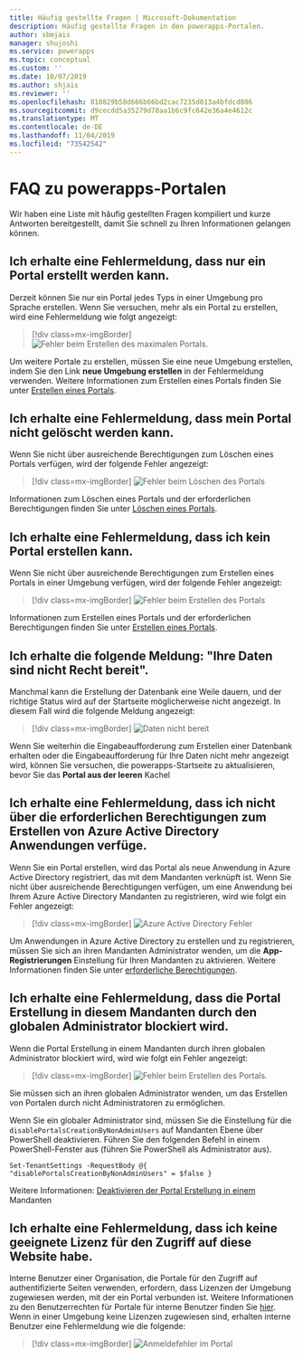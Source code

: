 ```yaml
---
title: Häufig gestellte Fragen | Microsoft-Dokumentation
description: Häufig gestellte Fragen in den powerapps-Portalen.
author: sbmjais
manager: shujoshi
ms.service: powerapps
ms.topic: conceptual
ms.custom: ''
ms.date: 10/07/2019
ms.author: shjais
ms.reviewer: ''
ms.openlocfilehash: 810829b58d666b66bd2cac7235d013a4bfdcd806
ms.sourcegitcommit: d9cecdd5a35279d78aa1b6c9fc642e36a4e4612c
ms.translationtype: MT
ms.contentlocale: de-DE
ms.lasthandoff: 11/04/2019
ms.locfileid: "73542542"
---
```

# <a name="powerapps-portals-faq"></a>FAQ zu powerapps-Portalen

Wir haben eine Liste mit häufig gestellten Fragen kompiliert und kurze Antworten bereitgestellt, damit Sie schnell zu Ihren Informationen gelangen können.

## <a name="im-getting-an-error-that-only-one-portal-can-be-created"></a>Ich erhalte eine Fehlermeldung, dass nur ein Portal erstellt werden kann.

Derzeit können Sie nur ein Portal jedes Typs in einer Umgebung pro Sprache erstellen. Wenn Sie versuchen, mehr als ein Portal zu erstellen, wird eine Fehlermeldung wie folgt angezeigt:

> [!div class=mx-imgBorder]
> ![Fehler beim Erstellen des maximalen Portals.](media/portal-max-error.png "Fehler beim Erstellen des maximalen Portals.")

Um weitere Portale zu erstellen, müssen Sie eine neue Umgebung erstellen, indem Sie den Link **neue Umgebung erstellen** in der Fehlermeldung verwenden. Weitere Informationen zum Erstellen eines Portals finden Sie unter [Erstellen eines Portals](create-portal.md).

## <a name="im-getting-an-error-that-i-cant-delete-my-portal"></a>Ich erhalte eine Fehlermeldung, dass mein Portal nicht gelöscht werden kann.

Wenn Sie nicht über ausreichende Berechtigungen zum Löschen eines Portals verfügen, wird der folgende Fehler angezeigt:

> [!div class=mx-imgBorder]
> ![Fehler beim Löschen des Portals](media/portal-delete-error.png "Fehler beim Löschen des Portals")

Informationen zum Löschen eines Portals und der erforderlichen Berechtigungen finden Sie unter [Löschen eines Portals](manage-existing-portals.md#delete).

## <a name="im-getting-an-error-that-i-cant-create-a-portal"></a>Ich erhalte eine Fehlermeldung, dass ich kein Portal erstellen kann.

Wenn Sie nicht über ausreichende Berechtigungen zum Erstellen eines Portals in einer Umgebung verfügen, wird der folgende Fehler angezeigt:

> [!div class=mx-imgBorder]
> ![Fehler beim Erstellen des Portals](media/portal-create-error.png "Fehler beim Erstellen des Portals")

Informationen zum Erstellen eines Portals und der erforderlichen Berechtigungen finden Sie unter [Erstellen eines Portals](create-portal.md).

## <a name="im-getting-the-message-your-data-isnt-quite-ready"></a>Ich erhalte die folgende Meldung: "Ihre Daten sind nicht Recht bereit".

Manchmal kann die Erstellung der Datenbank eine Weile dauern, und der richtige Status wird auf der Startseite möglicherweise nicht angezeigt. In diesem Fall wird die folgende Meldung angezeigt:

> [!div class=mx-imgBorder]
> ![Daten nicht bereit](media/data-not-ready.png "Daten nicht bereit")

Wenn Sie weiterhin die Eingabeaufforderung zum Erstellen einer Datenbank erhalten oder die Eingabeaufforderung für Ihre Daten nicht mehr angezeigt wird, können Sie versuchen, die powerapps-Startseite zu aktualisieren, bevor Sie das **Portal aus der leeren** Kachel

## <a name="im-getting-an-error-that-i-dont-have-required-permissions-to-create-azure-active-directory-applications"></a>Ich erhalte eine Fehlermeldung, dass ich nicht über die erforderlichen Berechtigungen zum Erstellen von Azure Active Directory Anwendungen verfüge.

Wenn Sie ein Portal erstellen, wird das Portal als neue Anwendung in Azure Active Directory registriert, das mit dem Mandanten verknüpft ist. Wenn Sie nicht über ausreichende Berechtigungen verfügen, um eine Anwendung bei Ihrem Azure Active Directory Mandanten zu registrieren, wird wie folgt ein Fehler angezeigt:

> [!div class=mx-imgBorder]
> ![Azure Active Directory Fehler](media/azure-ad-error.png "Azure Active Directory Fehler")

Um Anwendungen in Azure Active Directory zu erstellen und zu registrieren, müssen Sie sich an ihren Mandanten Administrator wenden, um die **App-Registrierungen** Einstellung für Ihren Mandanten zu aktivieren. Weitere Informationen finden Sie unter [erforderliche Berechtigungen](https://docs.microsoft.com/azure/active-directory/develop/howto-create-service-principal-portal#required-permissions).

## <a name="im-getting-an-error-that-portal-creation-is-blocked-in-this-tenant-by-global-administrator"></a>Ich erhalte eine Fehlermeldung, dass die Portal Erstellung in diesem Mandanten durch den globalen Administrator blockiert wird.

Wenn die Portal Erstellung in einem Mandanten durch ihren globalen Administrator blockiert wird, wird wie folgt ein Fehler angezeigt:

> [!div class=mx-imgBorder]
> ![Fehler beim Erstellen des Portals.](media/portal-create-blocked-error.png "Fehler beim Erstellen des Portals.")

Sie müssen sich an ihren globalen Administrator wenden, um das Erstellen von Portalen durch nicht Administratoren zu ermöglichen.

Wenn Sie ein globaler Administrator sind, müssen Sie die Einstellung für die `disablePortalsCreationByNonAdminUsers` auf Mandanten Ebene über PowerShell deaktivieren. Führen Sie den folgenden Befehl in einem PowerShell-Fenster aus (führen Sie PowerShell als Administrator aus).

```
Set-TenantSettings -RequestBody @{ "disablePortalsCreationByNonAdminUsers" = $false }
```

Weitere Informationen: [Deaktivieren der Portal Erstellung in einem](create-portal.md#disable-portal-creation-in-a-tenant) Mandanten

## <a name="im-getting-an-error-that-i-dont-have-appropriate-license-to-access-this-website"></a>Ich erhalte eine Fehlermeldung, dass ich keine geeignete Lizenz für den Zugriff auf diese Website habe.

Interne Benutzer einer Organisation, die Portale für den Zugriff auf authentifizierte Seiten verwenden, erfordern, dass Lizenzen der Umgebung zugewiesen werden, mit der ein Portal verbunden ist. Weitere Informationen zu den Benutzerrechten für Portale für interne Benutzer finden Sie [hier](https://docs.microsoft.com/power-platform/admin/powerapps-flow-licensing-faq#can-you-clarify-the-use-rights-to-portals-for-internal-users). Wenn in einer Umgebung keine Lizenzen zugewiesen sind, erhalten interne Benutzer eine Fehlermeldung wie die folgende:

> [!div class=mx-imgBorder]
> ![Anmeldefehler im Portal](media/portal-login-error.png "Anmeldefehler im Portal")

